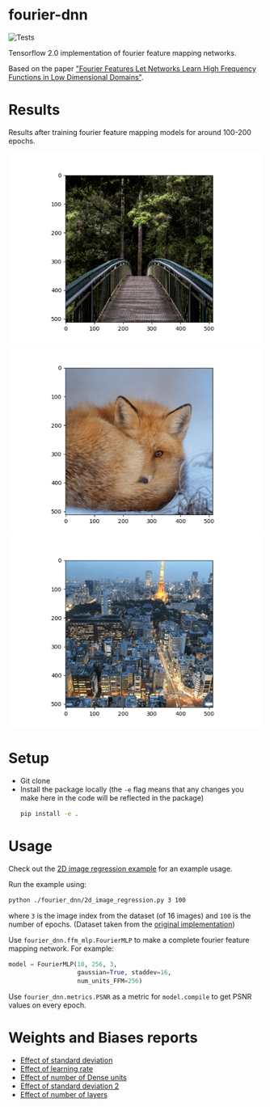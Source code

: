 # fourier-dnn

![Tests](https://github.com/Samyak2/fourier-dnn/workflows/Tests/badge.svg)

Tensorflow 2.0 implementation of fourier feature mapping networks.

Based on the paper ["Fourier Features Let Networks Learn High Frequency Functions in Low Dimensional
Domains"](https://arxiv.org/abs/2006.10739).

# Results

Results after training fourier feature mapping models for around 100-200 epochs.

![](./output_g_0_test.png)
![](./output_g_1_test.png)
![](./output_g_2_test.png)

# Setup

 - Git clone
 - Install the package locally (the `-e` flag means that any changes you make here in the code will be
    reflected in the package)
    ```bash
    pip install -e .
    ```
# Usage

Check out the [2D image regression example](fourier_dnn/2d_image_regression.py) for an example
usage.

Run the example using:
```bash
python ./fourier_dnn/2d_image_regression.py 3 100
```
where `3` is the image index from the dataset (of 16 images) and `100` is the number of epochs.
(Dataset taken from the [original
implementation](https://github.com/tancik/fourier-feature-networks))

Use `fourier_dnn.ffm_mlp.FourierMLP` to make a complete fourier feature mapping network.
For example:
```python
model = FourierMLP(10, 256, 3,
                   gaussian=True, staddev=16,
                   num_units_FFM=256)
```

Use `fourier_dnn.metrics.PSNR` as a metric for `model.compile` to get PSNR values on every epoch.

# Weights and Biases reports

 - [Effect of standard
deviation](https://app.wandb.ai/malthael/fourier-feature-dnn/reports/Effect-of-Standard-Deviation-on-Fourier-Feature-Networks--VmlldzoxODg1NDc)
 - [Effect of learning
   rate](https://app.wandb.ai/samyak/fourier-dnn/reports/Effect-of-learning-rate--VmlldzoxODg1Mjg)
 - [Effect of number of Dense
   units](https://app.wandb.ai/samyak/fourier-dnn/reports/Effect-of-number-of-Dense-units--VmlldzoxODg1NjQ)
 - [Effect of standard deviation
   2](https://app.wandb.ai/samyak/fourier-dnn/reports/Effect-of-number-of-Dense-units--VmlldzoxODg1NjQ)
 - [Effect of number of
   layers](https://app.wandb.ai/entherealenvy/fourier-dnn-fourier_dnn/reports/Fourier-DNN--VmlldzoxODg1MzI)

